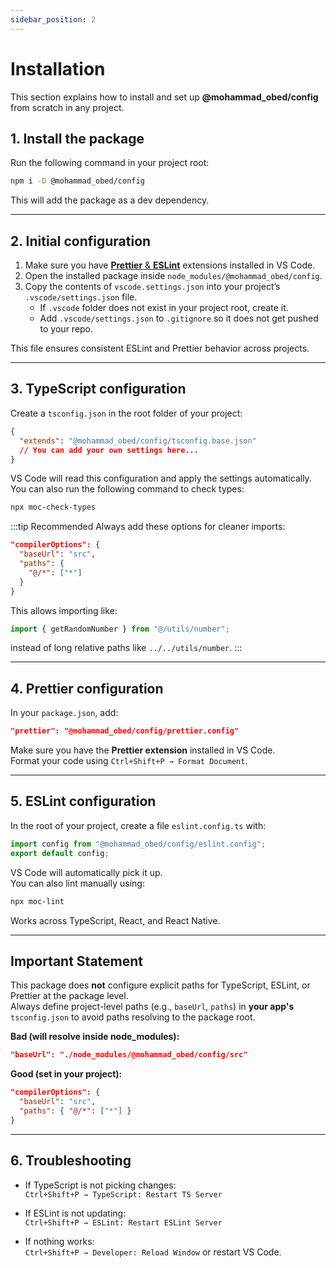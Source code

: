 ```yaml
---
sidebar_position: 2
---
```


# Installation

This section explains how to install and set up **@mohammad_obed/config** from scratch in any project.

## 1. Install the package

Run the following command in your project root:

```bash
npm i -D @mohammad_obed/config
```

This will add the package as a dev dependency.

---

## 2. Initial configuration

1. Make sure you have [**Prettier** & **ESLint**](https://mo-docs-common.netlify.app/docs/installations#install-vscode-extensions) extensions installed in VS Code.
2. Open the installed package inside `node_modules/@mohammad_obed/config`.
3. Copy the contents of `vscode.settings.json` into your project’s `.vscode/settings.json` file.
   - If `.vscode` folder does not exist in your project root, create it.
   - Add `.vscode/settings.json` to `.gitignore` so it does not get pushed to your repo.

This file ensures consistent ESLint and Prettier behavior across projects.

---

## 3. TypeScript configuration

Create a `tsconfig.json` in the root folder of your project:

```json
{
  "extends": "@mohammad_obed/config/tsconfig.base.json"
  // You can add your own settings here...
}
```

VS Code will read this configuration and apply the settings automatically.  
You can also run the following command to check types:

```bash
npx moc-check-types
```

:::tip Recommended
Always add these options for cleaner imports:

```json
"compilerOptions": {
  "baseUrl": "src",
  "paths": {
    "@/*": ["*"]
  }
}
```

This allows importing like:

```typescript
import { getRandomNumber } from "@/utils/number";
```

instead of long relative paths like `../../utils/number`.
:::

---

## 4. Prettier configuration

In your `package.json`, add:

```json
"prettier": "@mohammad_obed/config/prettier.config"
```

Make sure you have the **Prettier extension** installed in VS Code.  
Format your code using `Ctrl+Shift+P → Format Document`.

---

## 5. ESLint configuration

In the root of your project, create a file `eslint.config.ts` with:

```typescript
import config from "@mohammad_obed/config/eslint.config";
export default config;
```

VS Code will automatically pick it up.  
You can also lint manually using:

```bash
npx moc-lint
```

Works across TypeScript, React, and React Native.

---

## Important Statement

This package does **not** configure explicit paths for TypeScript, ESLint, or Prettier at the package level.  
Always define project-level paths (e.g., `baseUrl`, `paths`) in **your app's** `tsconfig.json` to avoid paths resolving to the package root.

**Bad (will resolve inside node_modules):**

```json
"baseUrl": "./node_modules/@mohammad_obed/config/src"
```

**Good (set in your project):**

```json
"compilerOptions": {
  "baseUrl": "src",
  "paths": { "@/*": ["*"] }
}
```

---

## 6. Troubleshooting

- If TypeScript is not picking changes:  
  `Ctrl+Shift+P → TypeScript: Restart TS Server`

- If ESLint is not updating:  
  `Ctrl+Shift+P → ESLint: Restart ESLint Server`

- If nothing works:  
  `Ctrl+Shift+P → Developer: Reload Window` or restart VS Code.
